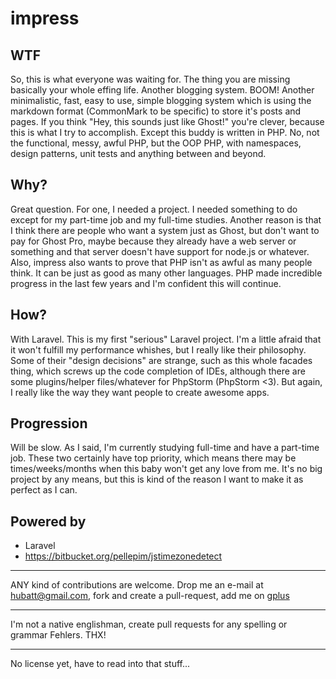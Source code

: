 # impress

## WTF
So, this is what everyone was waiting for. The thing you are missing basically your whole effing life. Another blogging system. BOOM! Another minimalistic, fast, easy to use, simple blogging system which is using the markdown format (CommonMark to be specific) to store it's posts and pages. If you think "Hey, this sounds just like Ghost!" you're clever, because this is what I try to accomplish. Except this buddy is written in PHP. No, not the functional, messy, awful PHP, but the OOP PHP, with namespaces, design patterns, unit tests and anything between and beyond.

## Why?
Great question. For one, I needed a project. I needed something to do except for my part-time job and my full-time studies. Another reason is that I think there are people who want a system just as Ghost, but don't want to pay for Ghost Pro, maybe because they already have a web server or something and that server doesn't have support for node.js or whatever.
Also, impress also wants to prove that PHP isn't as awful as many people think. It can be just as good as many other languages. PHP made incredible progress in the last few years and I'm confident this will continue.

## How?
With Laravel. This is my first "serious" Laravel project. I'm a little afraid that it won't fulfill my performance whishes, but I really like their philosophy. Some of their "design decisions" are strange, such as this whole facades thing, which screws up the code completion of IDEs, although there are some plugins/helper files/whatever for PhpStorm (PhpStorm <3). But again, I really like the way they want people to create awesome apps.

## Progression
Will be slow. As I said, I'm currently studying full-time and have a part-time job. These two certainly have top priority, which means there may be times/weeks/months when this baby won't get any love from me. It's no big project by any means, but this is kind of the reason I want to make it as perfect as I can.

## Powered by

 - Laravel
 - https://bitbucket.org/pellepim/jstimezonedetect

---

ANY kind of contributions are welcome. Drop me an e-mail at hubatt@gmail.com, fork and create a pull-request, add me on [gplus](http://google.com/+PatrickBurke14)

---

I'm not a native englishman, create pull requests for any spelling or grammar Fehlers. THX!

---

No license yet, have to read into that stuff...